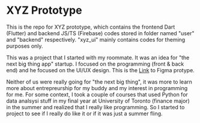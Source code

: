 # XYZ Prototype

This is the repo for XYZ prototype, which contains the frontend Dart (Flutter) and backend JS/TS (Firebase) codes stored in folder named "user" and "backend" respectively. "xyz_ui" mainly contains codes for theming purposes only.

This was a project that I started with my roommate. It was an idea for "the next big thing app" startup. I focused on the programming (front & back end) and he focused on the UI/UX design. This is the [Link](https://www.figma.com/proto/GZ15WAnDXQUzR7Q14x8I1W/Wireframe-01?page-id=0%3A1&node-id=17%3A110&viewport=241%2C48%2C0.21&scaling=scale-down&starting-point-node-id=17%3A110) to Figma protype.

Neither of us were really going for "the next big thing", it was more to learn more about entrepreurship for my buddy and my interest in programming for me. For some context, I took a couple of courses that used Python for data analsysi stuff in my final year at University of Toronto (finance major) in the summer and realized that I really like programming. So I started to project to see if I really do like it or if it was just a summer fling.

